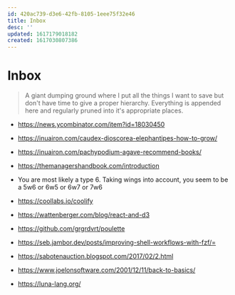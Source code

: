 ```yaml
---
id: 420ac739-d3e6-42fb-8105-1eee75f32e46
title: Inbox
desc: ''
updated: 1617179018182
created: 1617030807386
---
```


# Inbox

> A giant dumping ground where I put all the things I want to save but don't have time to give a proper hierarchy.
> Everything is appended here and regularly pruned into it's appropriate places.

- https://news.ycombinator.com/item?id=18030450
- https://inuairon.com/caudex-dioscorea-elephantipes-how-to-grow/
- https://inuairon.com/pachypodium-agave-recommend-books/
- https://themanagershandbook.com/introduction

- You are most likely a type 6.
Taking wings into account, you seem to be a 5w6 or 6w5 or 6w7 or 7w6

- https://coollabs.io/coolify
- https://wattenberger.com/blog/react-and-d3
- https://github.com/grgrdvrt/poulette
- https://seb.jambor.dev/posts/improving-shell-workflows-with-fzf/=
- https://sabotenauction.blogspot.com/2017/02/2.html
- https://www.joelonsoftware.com/2001/12/11/back-to-basics/
- https://luna-lang.org/
